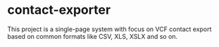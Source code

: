 # contact-exporter
This project is a single-page system with focus on VCF contact export based on common formats like CSV, XLS, XSLX and so on.

